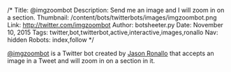 /*
Title: @imgzoombot
Description: Send me an image and I will zoom in on a section.
Thumbnail: /content/bots/twitterbots/images/imgzoombot.png
Link: http://twitter.com/imgzoombot
Author: botsheeter.py
Date: November 10, 2015
Tags: twitter,bot,twitterbot,active,interactive,images,ronallo
Nav: hidden
Robots: index,follow
*/

[@imgzoombot](https://twitter.com/imgzoombot) is a Twitter bot created by [Jason Ronallo](https://twitter.com/ronallo) that accepts an image in a Tweet and will zoom in on a section in it.
